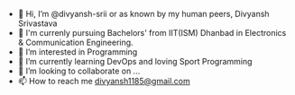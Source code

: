 - 👋 Hi, I’m @divyansh-srii or as known by my human peers, Divyansh Srivastava
- 🏫 I'm currenly pursuing Bachelors' from IIT(ISM) Dhanbad in Electronics & Communication Engineering.
- 👀 I’m interested in Programming
- 🌱 I’m currently learning DevOps and loving Sport Programming
- 💞️ I’m looking to collaborate on ...
- 📫 How to reach me divyansh1185@gmail.com



<!---
divyansh-srii/divyansh-srii is a ✨ special ✨ repository because its `README.md` (this file) appears on your GitHub profile.
You can click the Preview link to take a look at your changes.
--->

